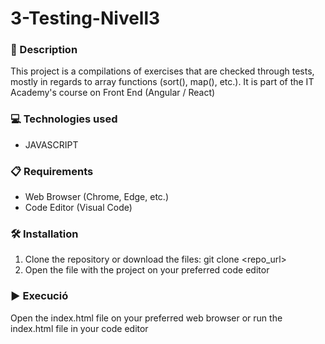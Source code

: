 # 3-Testing-Nivell3
### 📄 Description
This project is a compilations of exercises that are checked through tests, mostly in regards to array functions (sort(), map(), etc.). It is part of the IT Academy's course on Front End (Angular / React)

### 💻 Technologies used
* JAVASCRIPT

### 📋 Requirements
* Web Browser (Chrome, Edge, etc.)
* Code Editor (Visual Code)

### 🛠️ Installation
1. Clone the repository or download the files: git clone <repo_url>
2. Open the file with the project on your preferred code editor

### ▶️ Execució
Open the index.html file on your preferred web browser or run the index.html file in your code editor
